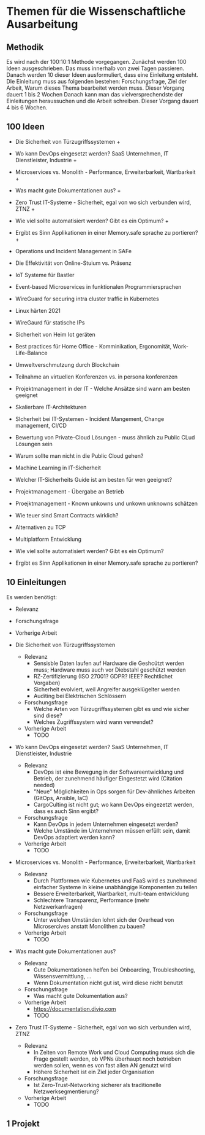 # Themen für die Wissenschaftliche Ausarbeitung

## Methodik

Es wird nach der 100:10:1 Methode vorgegangen.
Zunächst werden 100 Ideen ausgeschrieben. Das muss innerhalb von zwei Tagen
passieren.
Danach werden 10 dieser Ideen ausformuliert, dass eine Einleitung entsteht. DIe
Einleitung muss aus folgenden bestehen: Forschungsfrage, Ziel der Arbeit, Warum
dieses Thema bearbeitet werden muss. Dieser Vorgang dauert 1 bis 2 Wochen
Danach kann man das vielversprechendste der Einleitungen heraussuchen und die
Arbeit schreiben. Dieser Vorgang dauert 4 bis 6 Wochen.

## 100 Ideen

- Die Sicherheit von Türzugriffssystemen +
- Wo kann DevOps eingesetzt werden? SaaS Unternehmen, IT Dienstleister, Industrie +
- Microservices vs. Monolith - Performance, Erweiterbarkeit, Wartbarkeit +
- Was macht gute Dokumentationen aus? +
- Zero Trust IT-Systeme - Sicherheit, egal von wo sich verbunden wird, ZTNZ +
- Wie viel sollte automatisiert werden? Gibt es ein Optimum? +
- Ergibt es Sinn Applikationen in einer Memory.safe sprache zu portieren? +
  
- Operations und Incident Management in SAFe
- Die Effektivität von Online-Stuium vs. Präsenz
- IoT Systeme für Bastler
- Event-based Microservices in funktionalen Programmiersprachen
- WireGuard for securing intra cluster traffic in Kubernetes
- Linux härten 2021
- WireGaurd für statische IPs
- Sicherheit von Heim Iot geräten
- Best practices für Home Office - Komminikation, Ergonomität, Work-Life-Balance
- Umweltverschmutzung durch Blockchain
- Teilnahme an virtuellen Konferenzen vs. in persona konferenzen
- Projektmanagement in der IT - Welche Ansätze sind wann am besten geeignet
- Skalierbare IT-Architekturen
- SIcherheit bei IT-Systemen - Incident Mangement, Change management, CI/CD
- Bewertung von Private-Cloud Lösungen - muss ähnlich zu Public CLud Lösungen sein
- Warum sollte man nicht in die Public Cloud gehen?
- Machine Learning in IT-Sicherheit
- Welcher IT-Sicherheits Guide ist am besten für wen geeignet?
- Projektmanagement - Übergabe an Betrieb
- Proejktmanagement - Known unkowns und unkown unknowns schätzen
- Wie teuer sind Smart Contracts wirklich?
- Alternativen zu TCP
- Multiplatform Entwicklung
- Wie viel sollte automatisiert werden? Gibt es ein Optimum?
- Ergibt es Sinn Applikationen in einer Memory.safe sprache zu portieren?

## 10 Einleitungen

Es werden benötigt:

- Relevanz
- Forschungsfrage
- Vorherige Arbeit

- Die Sicherheit von Türzugriffssystemen
  - Relevanz
    - Sensisble Daten laufen auf Hardware die Geshcützt werden muss; Hardware
      muss auch vor Diebstahl geschützt werden
    - RZ-Zertifizierung (ISO 27001? GDPR? IEEE? Rechtlichet Vorgaben)
    - Sicherheit evolviert, weil Angreifer ausgeklügelter werden
    - Auditing bei Elektrischen Schlössern
  - Forschungsfrage
    - Welche Arten von Türzugriffssystemen gibt es und wie sicher sind diese?
    - Welches Zugriffssystem wird wann verwendet?
  - Vorherige Arbeit
    - TODO
- Wo kann DevOps eingesetzt werden? SaaS Unternehmen, IT Dienstleister, Industrie
  - Relevanz
    - DevOps ist eine Bewegung in der Softwareentwicklung und Betrieb, der
      zunehmend häufiger Eingestetzt wird (Citation needed)
    - "Neue" Möglichkeiten in Ops sorgen für Dev-ähnliches Arbeiten (GitOps,
      Ansible, IaC)
    - CargoCulting ist nicht gut; wo kann DevOps eingezetzt werden, dass es auch
      Sinn ergibt?
  - Forschungsfrage
    - Kann DevOps in jedem Unternehmen eingesetzt werden?
    - Welche Umstände im Unternehmen müssen erfüllt sein, damit DevOps adaptiert
      werden kann?
  - Vorherige Arbeit
    - TODO
- Microservices vs. Monolith - Performance, Erweiterbarkeit, Wartbarkeit
  - Relevanz
    - Durch Plattformen wie Kubernetes und FaaS wird es zunehmend einfacher
      Systeme in kleine unabhängige Komponenten zu teilen
    - Bessere Erweiterbarkeit, Wartbarkeit, multi-team entwicklung
    - Schlechtere Transparenz, Performance (mehr Netzwerkanfragen)
  - Forschungsfrage
    - Unter welchen Umständen lohnt sich der Overhead von Microsercives anstatt
      Monolithen zu bauen?
  - Vorherige Arbeit
    - TODO
- Was macht gute Dokumentationen aus?
  - Relevanz
    - Gute Dokumentationen helfen bei Onboarding, Troubleshooting,
      Wissensvermittlung, ...
    - Wenn Dokumentation nicht gut ist, wird diese nicht benutzt
  - Forschungsfrage
    - Was macht gute Dokumentation aus?
  - Vorherige Arbeit
    - https://documentation.divio.com
    - TODO
- Zero Trust IT-Systeme - Sicherheit, egal von wo sich verbunden wird, ZTNZ
  - Relevanz
    - In Zeiten von Remote Work und Cloud Computing muss sich die Frage gestellt werden, ob VPNs
      überhaupt noch betrieben werden sollen, wenn es von fast allen AN genutzt
      wird
    - Höhere Sicherheit ist ein Ziel jeder Organisation
  - Forschungsfrage
    - Ist Zero-Trust-Networking sicherer als traditionelle Netzwerksegmentierung?
  - Vorherige Arbeit
    - TODO

## 1 Projekt
